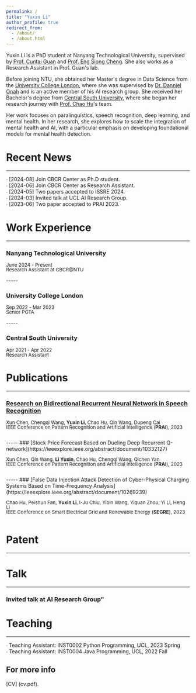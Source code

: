 ```yaml
---
permalink: /
title: "Yuxin Li"
author_profile: true
redirect_from: 
  - /about/
  - /about.html
---
```


Yuxin Li is a PhD student at Nanyang Technological University, supervised by [Prof. Cuntai Guan](https://dr.ntu.edu.sg/cris/rp/rp01023) and [Prof. Eng Siong Cheng](https://dr.ntu.edu.sg/cris/rp/rp00098). She also works as a Research Assistant in Prof. Guan's lab.

Before joining NTU, she obtained her Master's degree in Data Science from the [University College London](https://www.ucl.ac.uk/), where she was supervised by [Dr. Danniel Onah](https://profiles.ucl.ac.uk/62731-daniel-onah/publications) and is an active member of his AI research group. She received her Bachelor's degree from [Central South University](https://en.csu.edu.cn/), where she began her research journey with [Prof. Chao Hu](https://faculty.csu.edu.cn/huchao/zh_CN/index.htm)'s team.

Her work focuses on paralinguistics, speech recognition, deep learning, and mental health. In her research, she explores how to scale the integration of mental health and AI, with a particular emphasis on developing foundational models for mental health detection.

Recent News
======
-----
∙ [2024-08] Join CBCR Center as Ph.D student.<br />
∙ [2024-06] Join CBCR Center as Research Assistant.<br />
∙ [2024-05] Two papers accepted to ISSRE 2024.<br />
∙ [2024-03] Invited talk at UCL AI Research Group.<br />
∙ [2023-06] Two paper accepted to PRAI 2023.<br />



Work Experience
======
-----
### Nanyang Technological University
<p style="line-height:1.0">
<font size="2">
June 2024 - Present<br />
Research Assistant at CBCR@NTU<br />
</font>
</p>
-----

### University College London
<p style="line-height:1.0">
<font size="2">
Sep 2022 - Mar 2023<br />
Senior PGTA<br />
</font>
</p>
-----

### Central South University
<p style="line-height:1.0">
<font size="2">
Apr 2021 - Apr 2022<br />
Research Assistant<br />
</font>
</p>

Publications
======
-----
### [Research on Bidirectional Recurrent Neural Network in Speech Recognition](https://ieeexplore.ieee.org/abstract/document/10331975)
<p style="line-height:1.0">
<font size="2">
Xun Chen, Chengqi Wang, <strong>Yuxin Li</strong>, Chao Hu, Qin Wang, Dupeng Cai <br />
IEEE Conference on Pattern Recognition and Artificial Intelligence (<strong>PRAI</strong>), 2023 <br />

<br />
</font>
</p>
-----
### [Stock Price Forecast Based on Dueling Deep Recurrent Q-network](https://ieeexplore.ieee.org/abstract/document/10332127)
<p style="line-height:1.0">
<font size="2">
Xun Chen, Qin Wang, <strong>Li Yuxin</strong>, Chao Hu, Chengqi Wang, Qichen Yan<br />
IEEE Conference on Pattern Recognition and Artificial Intelligence (<strong>PRAI</strong>), 2023 <br />

<br />
</font>
</p>
-----
### [False Data Injection Attack Detection of Cyber-Physical Charging Systems Based on Time-Frequency Analysis](https://ieeexplore.ieee.org/abstract/document/10269239)
<p style="line-height:1.0">
<font size="2">
Chao Hu, Peishun Fan, <strong>Yuxin Li</strong>, I-Ju Chiu, Yibin Wang, Yiquan Zhou, Yi Li, Heng Li<br />
IEEE Conference on Smart Electrical Grid and Renewable Energy (<strong>SEGRE</strong>), 2023 <br />

<br />
</font>
</p>

Patent
======
-----

Talk
======
-----
### Invited talk at AI Research Group”

Teaching
======
-----
∙ Teaching Assistant: INST0002 Python Programming, UCL, 2023 Spring<br />
∙ Teaching Assistant: INST0004 Java Programming, UCL, 2022 Fall<br />


For more info
------
[CV] (cv.pdf). 

